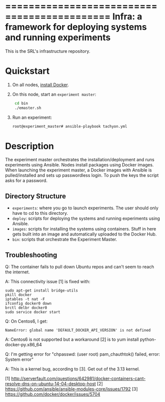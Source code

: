 ============================================
Infra: a framework for deploying systems and running experiments
============================================

This is the SRL's infrastructure repository. 

Quickstart
==========

1. On all nodes, [install Docker](https://docs.docker.com/installation).
2. On this node, start an ``experiment master``:

    ```bash
     cd bin
     ./emaster.sh
     ```

3. Run an experiment:

    ```bash
    root@experiment_master# ansible-playbook tachyon.yml
    ```

Description
===========

The experiment master orchestrates the installation/deployment and runs experiments using Ansible. Nodes install packages using Docker images. When launching the experiment master, a Docker images with Ansible is pulled/installed and sets up passwordless login. To push the keys the script asks for a password.

Directory Structure
-------------------

- ``experiments``: where you go to launch experiments. The user should only have to cd to this directory.
- ``deploy``: scripts for deploying the systems and running experiments using Ansible.
- ``images``: scripts for installing the systems using containers. Stuff in here gets built into an image and automatically uploaded to the Docker Hub.
- ``bin``: scripts that orchestrate the Experiment Master.

Troubleshooting
---
Q: The container fails to pull down Ubuntu repos and can't seem to reach the internet.

A: This connectivity issue [1] is fixed with:

    sudo apt-get install bridge-utils
    pkill docker
    iptables -t nat -F
    ifconfig docker0 down
    brctl delbr docker0
    sudo service docker start

Q: On Centos6, I get:

    NameError: global name 'DEFAULT_DOCKER_API_VERSION' is not defined

A: Centos6 is not supported but a workaround [2] is to yum install python-docker-py.x86_64

Q: I'm getting error for "chpasswd: (user root) pam_chauthtok() failed, error: System error"

A: This is a kernel bug, according to [3]. Get out of the 3.13 kernel.

[1] http://serverfault.com/questions/642981/docker-containers-cant-resolve-dns-on-ubuntu-14-04-desktop-host
[2] https://github.com/ansible/ansible-modules-core/issues/1792
[3] https://github.com/docker/docker/issues/5704

